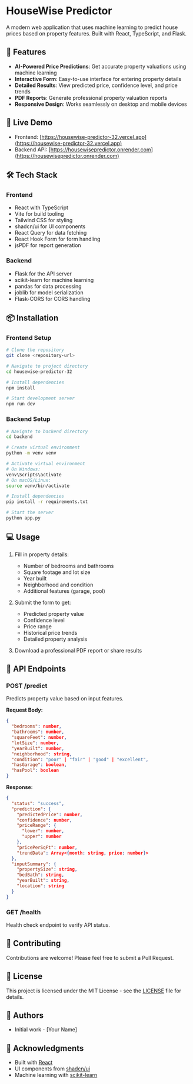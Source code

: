 # HouseWise Predictor

A modern web application that uses machine learning to predict house prices based on property features. Built with React, TypeScript, and Flask.

## 🌟 Features

- **AI-Powered Price Predictions**: Get accurate property valuations using machine learning
- **Interactive Form**: Easy-to-use interface for entering property details
- **Detailed Results**: View predicted price, confidence level, and price trends
- **PDF Reports**: Generate professional property valuation reports
- **Responsive Design**: Works seamlessly on desktop and mobile devices

## 🚀 Live Demo

- Frontend: [https://housewise-predictor-32.vercel.app](https://housewise-predictor-32.vercel.app)
- Backend API: [https://housewisepredictor.onrender.com](https://housewisepredictor.onrender.com)

## 🛠️ Tech Stack

### Frontend
- React with TypeScript
- Vite for build tooling
- Tailwind CSS for styling
- shadcn/ui for UI components
- React Query for data fetching
- React Hook Form for form handling
- jsPDF for report generation

### Backend
- Flask for the API server
- scikit-learn for machine learning
- pandas for data processing
- joblib for model serialization
- Flask-CORS for CORS handling

## 📦 Installation

### Frontend Setup

```bash
# Clone the repository
git clone <repository-url>

# Navigate to project directory
cd housewise-predictor-32

# Install dependencies
npm install

# Start development server
npm run dev
```

### Backend Setup

```bash
# Navigate to backend directory
cd backend

# Create virtual environment
python -m venv venv

# Activate virtual environment
# On Windows:
venv\Scripts\activate
# On macOS/Linux:
source venv/bin/activate

# Install dependencies
pip install -r requirements.txt

# Start the server
python app.py
```

## 💻 Usage

1. Fill in property details:
   - Number of bedrooms and bathrooms
   - Square footage and lot size
   - Year built
   - Neighborhood and condition
   - Additional features (garage, pool)

2. Submit the form to get:
   - Predicted property value
   - Confidence level
   - Price range
   - Historical price trends
   - Detailed property analysis

3. Download a professional PDF report or share results

## 🔧 API Endpoints

### POST /predict
Predicts property value based on input features.

**Request Body:**
```json
{
  "bedrooms": number,
  "bathrooms": number,
  "squareFeet": number,
  "lotSize": number,
  "yearBuilt": number,
  "neighborhood": string,
  "condition": "poor" | "fair" | "good" | "excellent",
  "hasGarage": boolean,
  "hasPool": boolean
}
```

**Response:**
```json
{
  "status": "success",
  "prediction": {
    "predictedPrice": number,
    "confidence": number,
    "priceRange": {
      "lower": number,
      "upper": number
    },
    "pricePerSqFt": number,
    "trendData": Array<{month: string, price: number}>
  },
  "inputSummary": {
    "propertySize": string,
    "bedBath": string,
    "yearBuilt": string,
    "location": string
  }
}
```

### GET /health
Health check endpoint to verify API status.

## 🤝 Contributing

Contributions are welcome! Please feel free to submit a Pull Request.

## 📄 License

This project is licensed under the MIT License - see the [LICENSE](LICENSE) file for details.

## 👥 Authors

- Initial work - [Your Name]

## 🙏 Acknowledgments

- Built with [React](https://reactjs.org/)
- UI components from [shadcn/ui](https://ui.shadcn.com/)
- Machine learning with [scikit-learn](https://scikit-learn.org/)
